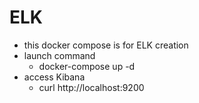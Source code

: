# ELK 

- this docker compose is for ELK creation
- launch command
    - docker-compose up -d
- access Kibana
    - curl http://localhost:9200